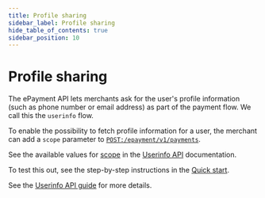 ```yaml
---
title: Profile sharing
sidebar_label: Profile sharing
hide_table_of_contents: true
sidebar_position: 10
---
```


# Profile sharing

The ePayment API lets merchants ask for the user's profile information (such as phone number or
email address) as part of the payment flow. We call this the `userinfo` flow.

To enable the possibility to fetch profile information for a user, the merchant
can add a `scope` parameter to
[`POST:/epayment/v1/payments`](https://developer.vippsmobilepay.com/api/epayment#tag/CreatePayments/operation/createPayment).

See the available values for
[scope](https://developer.vippsmobilepay.com/docs/APIs/userinfo-api/#scope)
in the
[Userinfo API](https://developer.vippsmobilepay.com/docs/APIs/userinfo-api/)
documentation.

To test this out, see the step-by-step instructions in the
[Quick start](../quick-start.md).

See the
[Userinfo API guide](https://developer.vippsmobilepay.com/docs/APIs/userinfo-api)
for more details.
